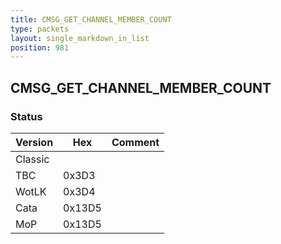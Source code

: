 ```yaml
---
title: CMSG_GET_CHANNEL_MEMBER_COUNT
type: packets
layout: single_markdown_in_list
position: 981
---
```


## CMSG_GET_CHANNEL_MEMBER_COUNT

### Status

Version    | Hex        | Comment
---------- | ---------- | ---------- 
Classic    |            | 
TBC        | 0x3D3      | 
WotLK      | 0x3D4      | 
Cata       | 0x13D5     | 
MoP        | 0x13D5     | 